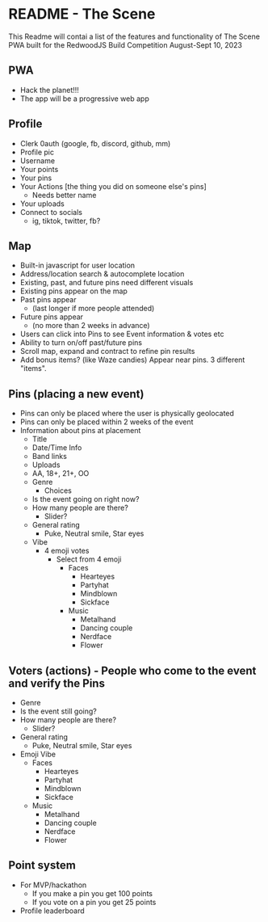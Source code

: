 # README - The Scene

This Readme will contai a list of the features and functionality of The Scene PWA built for the RedwoodJS Build Competition August-Sept 10, 2023

## PWA

- Hack the planet!!!
- The app will be a progressive web app

## Profile

- Clerk 0auth (google, fb, discord, github, mm)
- Profile pic
- Username
- Your points
- Your pins
- Your Actions [the thing you did on someone else's pins]
  - Needs better name
- Your uploads
- Connect to socials
  - ig, tiktok, twitter, fb?

## Map

- Built-in javascript for user location
- Address/location search & autocomplete location
- Existing, past, and future pins need different visuals
- Existing pins appear on the map
- Past pins appear
  - (last longer if more people attended)
- Future pins appear
  - (no more than 2 weeks in advance)
- Users can click into Pins to see Event information & votes etc
- Ability to turn on/off past/future pins
- Scroll map, expand and contract to refine pin results
- Add bonus items? (like Waze candies) Appear near pins. 3 different "items".

## Pins (placing a new event)

- Pins can only be placed where the user is physically geolocated
- Pins can only be placed within 2 weeks of the event
- Information about pins at placement
  - Title
  - Date/Time Info
  - Band links
  - Uploads
  - AA, 18+, 21+, OO
  - Genre
    - Choices
  - Is the event going on right now?
  - How many people are there?
    - Slider?
  - General rating
    - Puke, Neutral smile, Star eyes
  - Vibe
    - 4 emoji votes
      - Select from 4 emoji
        - Faces
          - Hearteyes
          - Partyhat
          - Mindblown
          - Sickface
        - Music
          - Metalhand
          - Dancing couple
          - Nerdface
          - Flower

## Voters (actions) - People who come to the event and verify the Pins

- Genre
- Is the event still going?
- How many people are there?
  - Slider?
- General rating
  - Puke, Neutral smile, Star eyes
- Emoji Vibe
  - Faces
    - Hearteyes
    - Partyhat
    - Mindblown
    - Sickface
  - Music
    - Metalhand
    - Dancing couple
    - Nerdface
    - Flower

## Point system

- For MVP/hackathon
  - If you make a pin you get 100 points
  - If you vote on a pin you get 25 points
- Profile leaderboard
